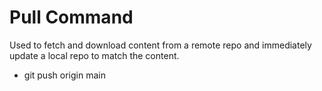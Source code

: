 # Pull Command
Used to fetch and download content from a remote repo and immediately update a local repo to match the content.
- git push origin main
